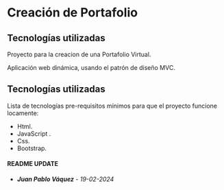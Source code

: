 # Creación de Portafolio

## Tecnologías utilizadas
Proyecto para la creacion de una Portafolio Virtual.

Aplicación web dinámica, usando el patrón de diseño
MVC.

## Tecnologías utilizadas
Lista de tecnologías pre-requisitos mínimos para que el proyecto funcione locamente:
- Html.
- JavaScript .
- Css.
- Bootstrap.

#### README UPDATE
* ***Juan Pablo Váquez*** - *19-02-2024*